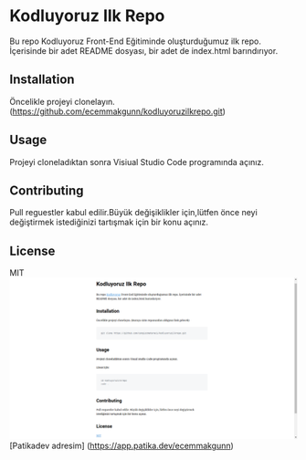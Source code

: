 # Kodluyoruz Ilk Repo
Bu repo Kodluyoruz Front-End Eğitiminde oluşturduğumuz ilk repo. İçerisinde bir adet README dosyası, bir adet de index.html barındırıyor.
## Installation 
Öncelikle projeyi clonelayın.(https://github.com/ecemmakgunn/kodluyoruzilkrepo.git)
## Usage 
Projeyi cloneladıktan sonra Visiual Studio Code programında açınız.
## Contributing
Pull reguestler kabul edilir.Büyük değişiklikler için,lütfen önce neyi değiştirmek istediğinizi tartışmak için bir konu açınız.
## License
MIT
  ![Proje resmi](https://raw.githubusercontent.com/Kodluyoruz/taskforce/main/git/odev1/figures/markdown.png)
[Patikadev adresim] (https://app.patika.dev/ecemmakgunn)
